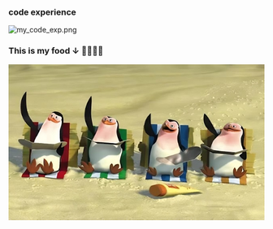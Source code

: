 ### code experience
![my_code_exp.png](https://github.com/weitsunglin/weitsunglin/blob/main/my_code_exp.png.png)

### This is my food ↓ 👋👋👋👋
![fucking_penguin](https://github.com/weitsunglin/weitsunglin/blob/main/fucking_penguin.jpeg  )        

